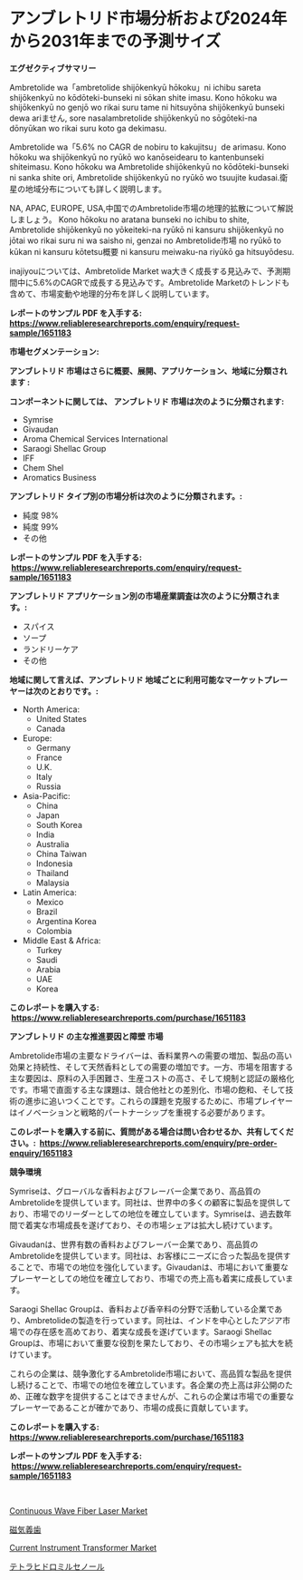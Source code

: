 <p><h1>アンブレトリド市場分析および2024年から2031年までの予測サイズ</h1></p><p><strong>エグゼクティブサマリー</strong></p>
<p><p>Ambretolide wa「ambretolide shijōkenkyū hōkoku」ni ichibu sareta shijōkenkyū no kōdōteki-bunseki ni sōkan shite imasu. Kono hōkoku wa shijōkenkyū no genjō wo rikai suru tame ni hitsuyōna shijōkenkyū bunseki dewa ariません, sore nasalambretolide shijōkenkyū no sōgōteki-na dōnyūkan wo rikai suru koto ga dekimasu.</p><p>Ambretolide wa「5.6% no CAGR de nobiru to kakujitsu」de arimasu. Kono hōkoku wa shijōkenkyū no ryūkō wo kanōseidearu to kantenbunseki shiteimasu. Kono hōkoku wa Ambretolide shijōkenkyū no kōdōteki-bunseki ni sanka shite ori, Ambretolide shijōkenkyū no ryūkō wo tsuujite kudasai.衛星の地域分布についても詳しく説明します。</p><p>NA, APAC, EUROPE, USA,中国でのAmbretolide市場の地理的拡散について解説しましょう。 Kono hōkoku no aratana bunseki no ichibu to shite, Ambretolide shijōkenkyū no yōkeiteki-na ryūkō ni kansuru shijōkenkyū no jōtai wo rikai suru ni wa saisho ni, genzai no Ambretolide市場 no ryūkō to kūkan ni kansuru kōtetsu概要 ni kansuru meiwaku-na riyūkō ga hitsuyōdesu.</p><p>inajiyouについては、Ambretolide Market wa大きく成長する見込みで、予測期間中に5.6%のCAGRで成長する見込みです。Ambretolide Marketのトレンドも含めて、市場変動や地理的分布を詳しく説明しています。</p></p>
<p><strong>レポートのサンプル PDF を入手する: <a href="https://www.reliableresearchreports.com/enquiry/request-sample/1651183">https://www.reliableresearchreports.com/enquiry/request-sample/1651183</a></strong></p>
<p><strong>市場セグメンテーション:</strong></p>
<p><strong> アンブレトリド 市場はさらに概要、展開、アプリケーション、地域に分類されます :</strong></p>
<p><strong>コンポーネントに関しては、 アンブレトリド 市場は次のように分類されます: &nbsp;</strong></p>
<p><ul><li>Symrise</li><li>Givaudan</li><li>Aroma Chemical Services International</li><li>Saraogi Shellac Group</li><li>IFF</li><li>Chem Shel</li><li>Aromatics Business</li></ul></p>
<p><strong> アンブレトリド タイプ別の市場分析は次のように分類されます。:</strong></p>
<p><ul><li>純度 98%</li><li>純度 99%</li><li>その他</li></ul></p>
<p><strong>レポートのサンプル PDF を入手する: &nbsp;<a href="https://www.reliableresearchreports.com/enquiry/request-sample/1651183">https://www.reliableresearchreports.com/enquiry/request-sample/1651183</a></strong></p>
<p><strong> アンブレトリド アプリケーション別の市場産業調査は次のように分類されます。:</strong></p>
<p><ul><li>スパイス</li><li>ソープ</li><li>ランドリーケア</li><li>その他</li></ul></p>
<p><strong>地域に関して言えば、アンブレトリド 地域ごとに利用可能なマーケットプレーヤーは次のとおりです。:</strong></p>
<p><ul>
    <li>
        North America:
        <ul>
            <li>United States</li>
            <li>Canada</li>
        </ul>
    </li>
    <li>
        Europe:
        <ul>
            <li>Germany</li>
            <li>France</li>
            <li>U.K.</li>
            <li>Italy</li>
            <li>Russia</li>
        </ul>
    </li>
    <li>
        Asia-Pacific:
        <ul>
            <li>China</li>
            <li>Japan</li>
            <li>South Korea</li>
            <li>India</li>
            <li>Australia</li>
            <li>China Taiwan</li>
            <li>Indonesia</li>
            <li>Thailand</li>
            <li>Malaysia</li>
        </ul>
    </li>
    <li>
        Latin America:
        <ul>
            <li>Mexico</li>
            <li>Brazil</li>
            <li>Argentina Korea</li>
            <li>Colombia</li>
        </ul>
    </li>
    <li>
        Middle East & Africa:
        <ul>
            <li>Turkey</li>
            <li>Saudi</li>
            <li>Arabia</li>
            <li>UAE</li>
            <li>Korea</li>
        </ul>
    </li>
    </ul></p>
<p><strong>このレポートを購入する: &nbsp;<a href="https://www.reliableresearchreports.com/purchase/1651183">https://www.reliableresearchreports.com/purchase/1651183</a></strong></p>
<p><strong>アンブレトリド の主な推進要因と障壁 市場</strong></p>
<p><p>Ambretolide市場の主要なドライバーは、香料業界への需要の増加、製品の高い効果と持続性、そして天然香料としての需要の増加です。一方、市場を阻害する主な要因は、原料の入手困難さ、生産コストの高さ、そして規制と認証の厳格化です。市場で直面する主な課題は、競合他社との差別化、市場の飽和、そして技術の進歩に追いつくことです。これらの課題を克服するために、市場プレイヤーはイノベーションと戦略的パートナーシップを重視する必要があります。</p></p>
<p><strong>このレポートを購入する前に、質問がある場合は問い合わせるか、共有してください。:&nbsp; <a href="https://www.reliableresearchreports.com/enquiry/pre-order-enquiry/1651183">https://www.reliableresearchreports.com/enquiry/pre-order-enquiry/1651183</a></strong></p>
<p><strong>競争環境</strong></p>
<p><p>Symriseは、グローバルな香料およびフレーバー企業であり、高品質のAmbretolideを提供しています。同社は、世界中の多くの顧客に製品を提供しており、市場でのリーダーとしての地位を確立しています。Symriseは、過去数年間で着実な市場成長を遂げており、その市場シェアは拡大し続けています。</p><p>Givaudanは、世界有数の香料およびフレーバー企業であり、高品質のAmbretolideを提供しています。同社は、お客様にニーズに合った製品を提供することで、市場での地位を強化しています。Givaudanは、市場において重要なプレーヤーとしての地位を確立しており、市場での売上高も着実に成長しています。</p><p>Saraogi Shellac Groupは、香料および香辛料の分野で活動している企業であり、Ambretolideの製造を行っています。同社は、インドを中心としたアジア市場での存在感を高めており、着実な成長を遂げています。Saraogi Shellac Groupは、市場において重要な役割を果たしており、その市場シェアも拡大を続けています。</p><p>これらの企業は、競争激化するAmbretolide市場において、高品質な製品を提供し続けることで、市場での地位を確立しています。各企業の売上高は非公開のため、正確な数字を提供することはできませんが、これらの企業は市場での重要なプレーヤーであることが確かであり、市場の成長に貢献しています。</p></p>
<p><strong>このレポートを購入する: &nbsp; <a href="https://www.reliableresearchreports.com/purchase/1651183">https://www.reliableresearchreports.com/purchase/1651183</a></strong></p>
<p><strong>レポートのサンプル PDF を入手する: &nbsp;<a href="https://www.reliableresearchreports.com/enquiry/request-sample/1651183">https://www.reliableresearchreports.com/enquiry/request-sample/1651183</a></strong><strong></strong></p>
<p>&nbsp;</p>
<p><p><a href="https://github.com/Whitneyboyettebo9kiw7yr13/Market-Research-Report-List-1/blob/main/continuous-wave-fiber-laser-market.md">Continuous Wave Fiber Laser Market</a></p><p><a href="https://github.com/laurenreichert/Market-Research-Report-List-1/blob/main/771894110312.md">磁気義歯</a></p><p><a href="https://github.com/PeterParrish5/Market-Research-Report-List-4/blob/main/current-instrument-transformer-market.md">Current Instrument Transformer Market</a></p><p><a href="https://github.com/RodHoppe07/Market-Research-Report-List-1/blob/main/400794010313.md">テトラヒドロミルセノール</a></p></p>